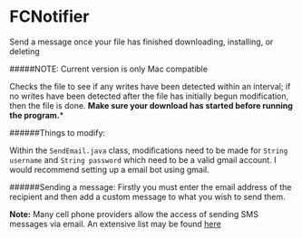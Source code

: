 # FCNotifier
Send a message once your file has finished downloading, installing, or deleting 

#####NOTE: Current version is only Mac compatible 

Checks the file to see if any writes have been detected within an interval; if no writes have been detected after the file has initially begun modification, then the file is done. **Make sure your download has started before running the program.***

######Things to modify:

Within the `SendEmail.java` class, modifications need to be made for `String username` and `String password` which need to be a valid gmail account. I would recommend setting up a email bot using gmail.

######Sending a message:
Firstly you must enter the email address of the recipient and then add a custom message to what you wish to send them. 

**Note:** Many cell phone providers allow the access of sending SMS messages via email. An extensive list may be found [here]



[//]: #
[here]: <http://martinfitzpatrick.name/list-of-email-to-sms-gateways>
